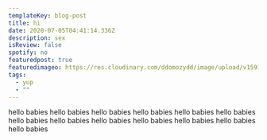 ```yaml
---
templateKey: blog-post
title: hi
date: 2020-07-05T04:41:14.336Z
description: sex
isReview: false
spotify: no
featuredpost: true
featuredimageo: https://res.cloudinary.com/ddomozydd/image/upload/v1591105001/Naybeats/IMG_9901-min_is80of.jpg
tags:
  - yup
  - ""
---
```

hello babies
hello babies
hello babies
hello babies
hello babies
hello babies
hello babies
hello babies
hello babies
hello babies
hello babies
hello babies
hello babies
